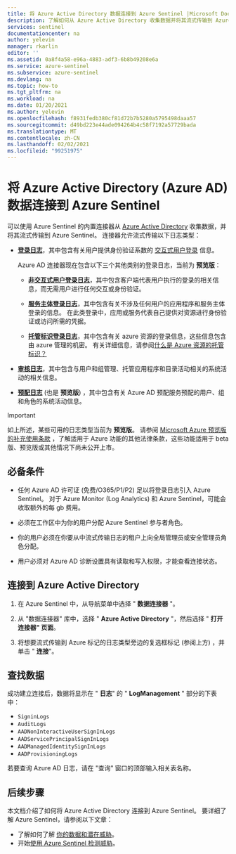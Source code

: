 ```yaml
---
title: 将 Azure Active Directory 数据连接到 Azure Sentinel |Microsoft Docs
description: 了解如何从 Azure Active Directory 收集数据并将其流式传输到 Azure Sentinel 中 Azure AD 登录、审核和预配日志。
services: sentinel
documentationcenter: na
author: yelevin
manager: rkarlin
editor: ''
ms.assetid: 0a8f4a58-e96a-4883-adf3-6b8b49208e6a
ms.service: azure-sentinel
ms.subservice: azure-sentinel
ms.devlang: na
ms.topic: how-to
ms.tgt_pltfrm: na
ms.workload: na
ms.date: 01/20/2021
ms.author: yelevin
ms.openlocfilehash: f8931fedb380cf81d72b7b5280a5795498daaa57
ms.sourcegitcommit: d49bd223e44ade094264b4c58f7192a57729bada
ms.translationtype: MT
ms.contentlocale: zh-CN
ms.lasthandoff: 02/02/2021
ms.locfileid: "99251975"
---
```

# <a name="connect-azure-active-directory-azure-ad-data-to-azure-sentinel"></a>将 Azure Active Directory (Azure AD) 数据连接到 Azure Sentinel

可以使用 Azure Sentinel 的内置连接器从 [Azure Active Directory](../active-directory/fundamentals/active-directory-whatis.md) 收集数据，并将其流式传输到 Azure Sentinel。 连接器允许流式传输以下日志类型：

- [**登录日志**](../active-directory/reports-monitoring/concept-all-sign-ins.md)，其中包含有关用户提供身份验证系数的 [交互式用户登录](../active-directory/reports-monitoring/concept-all-sign-ins.md#user-sign-ins) 信息。

    Azure AD 连接器现在包含以下三个其他类别的登录日志，当前为 **预览版**：
    
    - [**非交互式用户登录日志**](../active-directory/reports-monitoring/concept-all-sign-ins.md#non-interactive-user-sign-ins)，其中包含客户端代表用户执行的登录的相关信息，而无需用户进行任何交互或身份验证。
    
    - [**服务主体登录日志**](../active-directory/reports-monitoring/concept-all-sign-ins.md#service-principal-sign-ins)，其中包含有关不涉及任何用户的应用程序和服务主体登录的信息。 在此类登录中，应用或服务代表自己提供对资源进行身份验证或访问所需的凭据。
    
    - [**托管标识登录日志**](../active-directory/reports-monitoring/concept-all-sign-ins.md#managed-identity-for-azure-resources-sign-ins)，其中包含有关 azure 资源的登录信息，这些信息包含由 azure 管理的机密。 有关详细信息，请参阅[什么是 Azure 资源的托管标识？](../active-directory/managed-identities-azure-resources/overview.md)

- [**审核日志**](../active-directory/reports-monitoring/concept-audit-logs.md)，其中包含与用户和组管理、托管应用程序和目录活动相关的系统活动的相关信息。

- [**预配日志**](../active-directory/reports-monitoring/concept-provisioning-logs.md) (也是 **预览版**) ，其中包含有关 Azure AD 预配服务预配的用户、组和角色的系统活动信息。 

> [!IMPORTANT]
> 如上所述，某些可用的日志类型当前为 **预览版**。 请参阅 [Microsoft Azure 预览版的补充使用条款](https://azure.microsoft.com/support/legal/preview-supplemental-terms/) ，了解适用于 Azure 功能的其他法律条款，这些功能适用于 beta 版、预览版或其他情况下尚未公开上市。
## <a name="prerequisites"></a>必备条件

- 任何 Azure AD 许可证 (免费/O365/P1/P2) 足以将登录日志引入 Azure Sentinel。 对于 Azure Monitor (Log Analytics) 和 Azure Sentinel，可能会收取额外的每 gb 费用。

- 必须在工作区中为你的用户分配 Azure Sentinel 参与者角色。

- 你的用户必须在你要从中流式传输日志的租户上向全局管理员或安全管理员角色分配。

- 用户必须对 Azure AD 诊断设置具有读取和写入权限，才能查看连接状态。 

## <a name="connect-to-azure-active-directory"></a>连接到 Azure Active Directory

1. 在 Azure Sentinel 中，从导航菜单中选择 " **数据连接器** "。

1. 从 "数据连接器" 库中，选择 " **Azure Active Directory** "，然后选择 " **打开连接器" 页面**。

1. 将想要流式传输到 Azure 标记的日志类型旁边的复选框标记 (参阅上方) ，并单击 " **连接**"。

## <a name="find-your-data"></a>查找数据

成功建立连接后，数据将显示在 " **日志**" 的 " **LogManagement** " 部分的下表中：

- `SigninLogs`
- `AuditLogs`
- `AADNonInteractiveUserSignInLogs`
- `AADServicePrincipalSignInLogs`
- `AADManagedIdentitySignInLogs`
- `AADProvisioningLogs`

若要查询 Azure AD 日志，请在 "查询" 窗口的顶部输入相关表名称。

## <a name="next-steps"></a>后续步骤
本文档介绍了如何将 Azure Active Directory 连接到 Azure Sentinel。 要详细了解 Azure Sentinel，请参阅以下文章：
- 了解如何了解 [你的数据和潜在威胁](quickstart-get-visibility.md)。
- 开始[使用 Azure Sentinel 检测威胁](tutorial-detect-threats-built-in.md)。

